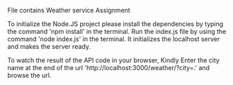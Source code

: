 File contains Weather service Assignment

To initialize the Node.JS project please install the dependencies by typing the command 'npm install' in the terminal. 
Run the index.js file by using the command 'node index.js' in the terminal. It initializes  the localhost server and makes the server ready.


To watch  the result of the API code in your browser, Kindly Enter the city name at the end of the url 'http://localhost:3000/weather/?city=.' and browse the url.
